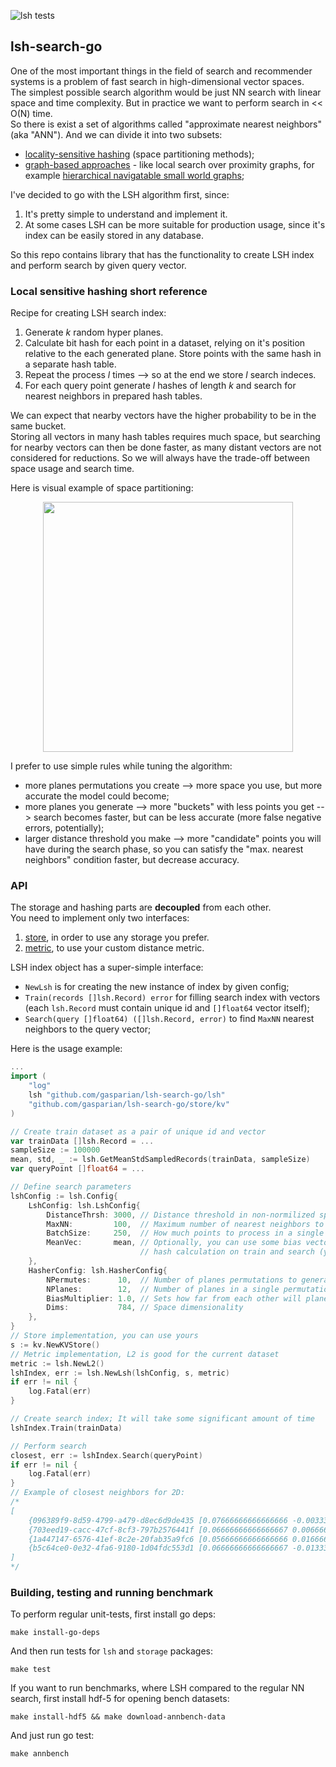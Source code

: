 ![lsh tests](https://github.com/gasparian/lsh-search-go/actions/workflows/test.yml/badge.svg?branch=master)
## lsh-search-go  

One of the most important things in the field of search and recommender systems is a problem of fast search in high-dimensional vector spaces.  
The simplest possible search algorithm would be just NN search with linear space and time complexity. But in practice we want to perform search in << O(N) time.  
So there is exist a set of algorithms called "approximate nearest neighbors" (aka "ANN"). And we can divide it into two subsets:  
 - [locality-sensitive hashing](https://en.wikipedia.org/wiki/Locality-sensitive_hashing) (space partitioning methods);  
 - [graph-based approaches](https://en.wikipedia.org/wiki/Small-world_network) - like local search over proximity graphs, for example [hierarchical navigatable small world graphs](https://arxiv.org/pdf/1603.09320.pdf);  

I've decided to go with the LSH algorithm first, since:  
  1. It's pretty simple to understand and implement it.  
  2. At some cases LSH can be more suitable for production usage, since it's index can be easily stored in any database.  

So this repo contains library that has the functionality to create LSH index and perform search by given query vector.  

### Local sensitive hashing short reference   

Recipe for creating LSH search index:  
  1. Generate *k* random hyper planes.  
  2. Calculate bit hash for each point in a dataset, relying on it's position relative to the each generated plane. Store points with the same hash in a separate hash table.  
  3. Repeat the process *l* times --> so at the end we store *l* search indeces.  
  4. For each query point generate *l* hashes of length *k* and search for nearest neighbors in prepared hash tables.  

We can expect that nearby vectors have the higher probability to be in the same bucket.  
Storing all vectors in many hash tables requires much space, but searching for nearby vectors can then be done faster, as many distant vectors are not considered for reductions. So we will always have the trade-off between space usage and search time.  

Here is visual example of space partitioning:  
<p align="center"> <img src="https://github.com/gasparian/lsh-search-go/blob/master/pics/biased.jpg" height=400/> </p>  

I prefer to use simple rules while tuning the algorithm:  
  - more planes permutations you create --> more space you use, but more accurate the model could become;  
  - more planes you generate --> more "buckets" with less points you get --> search becomes faster, but can be less accurate (more false negative errors, potentially);  
  - larger distance threshold you make --> more "candidate" points you will have during the search phase, so you can satisfy the "max. nearest neighbors" condition faster, but decrease accuracy.  

### API  

The storage and hashing parts are **decoupled** from each other.  
You need to implement only two interfaces:  
  1. [store](https://github.com/gasparian/lsh-search-go/blob/master/store/store.go), in order to use any storage you prefer.  
  2. [metric](https://github.com/gasparian/lsh-search-go/blob/master/lsh/lsh.go), to use your custom distance metric.  

LSH index object has a super-simple interface:  
 - `NewLsh` is for creating the new instance of index by given config;  
 - `Train(records []lsh.Record) error` for filling search index with vectors (each `lsh.Record` must contain unique id and `[]float64` vector itself);  
 - `Search(query []float64) ([]lsh.Record, error)` to find `MaxNN` nearest neighbors to the query vector;  

Here is the usage example:  
```go
...
import (
    "log"
	lsh "github.com/gasparian/lsh-search-go/lsh"
	"github.com/gasparian/lsh-search-go/store/kv"
)

// Create train dataset as a pair of unique id and vector
var trainData []lsh.Record = ...
sampleSize := 100000
mean, std, _ := lsh.GetMeanStdSampledRecords(trainData, sampleSize)
var queryPoint []float64 = ...

// Define search parameters
lshConfig := lsh.Config{
	LshConfig: lsh.LshConfig{
		DistanceThrsh: 3000, // Distance threshold in non-normilized space
		MaxNN:         100,  // Maximum number of nearest neighbors to find
		BatchSize:     250,  // How much points to process in a single goroutine during the training phase
		MeanVec:       mean, // Optionally, you can use some bias vector, to "shift" the data before
							 // hash calculation on train and search (you can pass nil or the empty slice here)
	},
	HasherConfig: lsh.HasherConfig{
		NPermutes:      10,  // Number of planes permutations to generate
		NPlanes:        12,  // Number of planes in a single permutation to generate
		BiasMultiplier: 1.0, // Sets how far from each other will planes be generated
		Dims:           784, // Space dimensionality
	},
}
// Store implementation, you can use yours
s := kv.NewKVStore()
// Metric implementation, L2 is good for the current dataset
metric := lsh.NewL2()
lshIndex, err := lsh.NewLsh(lshConfig, s, metric)
if err != nil {
	log.Fatal(err)
}

// Create search index; It will take some significant amount of time
lshIndex.Train(trainData)

// Perform search
closest, err := lshIndex.Search(queryPoint)
if err != nil {
	log.Fatal(err)
}
// Example of closest neighbors for 2D:
/*
[
	{096389f9-8d59-4799-a479-d8ec6d9de435 [0.07666666666666666 -0.003333333333333327]}
	{703eed19-cacc-47cf-8cf3-797b2576441f [0.06666666666666667 0.006666666666666682]}
	{1a447147-6576-41ef-8c2e-20fab35a9fc6 [0.05666666666666666 0.016666666666666677]}
	{b5c64ce0-0e32-4fa6-9180-1d04fdc553d1 [0.06666666666666667 -0.013333333333333322]}
]
*/
```  

### Building, testing and running benchmark  

To perform regular unit-tests, first install go deps:  
```
make install-go-deps
```  
And then run tests for `lsh` and `storage` packages:  
```
make test
```  
If you want to run benchmarks, where LSH compared to the regular NN search, first install hdf-5 for opening bench datasets:  
```
make install-hdf5 && make download-annbench-data
```  
And just run go test:  
```
make annbench
```  
